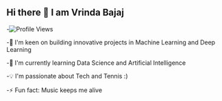 ## Hi there 👋 I am Vrinda Bajaj

<!--
**VrindaBajaj20/VrindaBajaj20** is a ✨ _special_ ✨ repository because its `README.md` (this file) appears on your GitHub profile.

Here are some ideas to get you started:

- 🔭 I’m currently working on developing projects with machine learning and deep learning  ...
- 🌱 I’m currently learning about the  ...
- 👯 I’m looking to collaborate on ...
- 🤔 I’m looking for help with ...
- 💬 Ask me about ...
- 📫 How to reach me: vrinda.bajaj20@gmail.com ...
- 😄 Pronouns: ...
- ⚡ Fun fact: ...
-->
-![Profile Views](https://komarev.com/ghpvc/?username=VrindaBajaj20&color=blue)

-🚀 I'm keen on building innovative projects in Machine Learning and Deep Learning  

-🌱 I'm currently learning Data Science and Artificial Intelligence   

-💡 I'm passionate about Tech and Tennis :)   

-⚡ Fun fact: Music keeps me alive   


